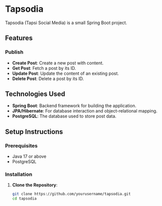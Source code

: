 # Tapsodia

Tapsodia (Tapsi Social Media) is a small Spring Boot project.
## Features

### Publish
- **Create Post**: Create a new post with content.
- **Get Post**: Fetch a post by its ID.
- **Update Post**: Update the content of an existing post.
- **Delete Post**: Delete a post by its ID.

## Technologies Used
- **Spring Boot**: Backend framework for building the application.
- **JPA/Hibernate**: For database interaction and object-relational mapping.
- **PostgreSQL**: The database used to store post data.

## Setup Instructions

### Prerequisites
- Java 17 or above
- PostgreSQL 

### Installation

1. **Clone the Repository**:
   ```bash
   git clone https://github.com/yourusername/tapsodia.git
   cd tapsodia